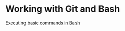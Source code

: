 # Working with Git and Bash
[Executing basic commands in Bash](https://github.com/darimatveeva/git_bash/commit/1d5c1cdc1c7b47da82c46e7afaf4da41527ff526)
